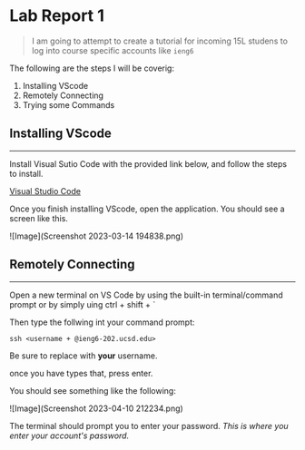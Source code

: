 # Lab Report 1
> I am going to attempt to create a tutorial for incoming 15L studens to log into course specific accounts like `ieng6`

The following are the steps I will be coverig:
1. Installing VScode
2. Remotely Connecting
3. Trying some Commands

## Installing VScode
--- 

Install Visual Sutio Code with the provided link below, and follow the steps to install. 

[Visual Studio Code](https://code.visualstudio.com/)

Once you finish installing VScode, open the application. You should see a screen like this.

![Image](Screenshot 2023-03-14 194838.png) 

## Remotely Connecting
---
Open a new terminal on VS Code by using the built-in terminal/command prompt or by simply uing ctrl + shift + ` 


Then type the follwing int your command prompt:

`ssh <username + @ieng6-202.ucsd.edu> `
  
  Be sure to replace <username> with **your** username.
  
  once you have types that, press enter.
  
  You should see something like the following:
  
  
  ![Image](Screenshot 2023-04-10 212234.png)
  
  
  The terminal should prompt you to enter your password. 
  *This is where you enter your account's password.*
  
  
